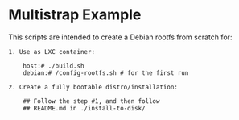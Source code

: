 # Multistrap Example

This scripts are intended to create a Debian rootfs from scratch for: 

	1. Use as LXC container:
		
		host:# ./build.sh 
		debian:# /config-rootfs.sh # for the first run

	2. Create a fully bootable distro/installation:

		## Follow the step #1, and then follow
		## README.md in ./install-to-disk/

